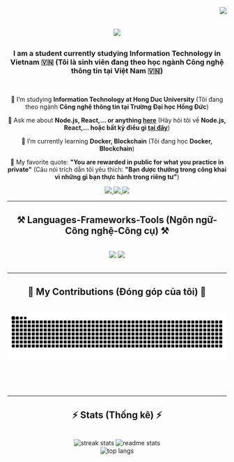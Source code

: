 <img align="right" src="https://visitor-badge.laobi.icu/badge?page_id=ntdat812.ntdat812" />

<h1 align="center">
    <img src="https://readme-typing-svg.herokuapp.com/?font=Righteous&size=35&center=true&vCenter=true&width=500&height=70&duration=4000&lines=Hi+There!+👋;+I'm+Dat+Phit!;+08+/+12+/+2003" />
</h1>

<h3 align="center">I am a student currently studying Information Technology in Vietnam 🇻🇳 (Tôi là sinh viên đang theo học ngành Công nghệ thông tin tại Việt Nam 🇻🇳)</h3>


<br/>

<div align="center">

 🌟 I’m studying **Information Technology at Hong Duc University** (Tôi đang theo ngành **Công nghệ thông tin tại Trường Đại học Hồng Đức**)

 💬 Ask me about **Node.js, React,... or anything [here](https://github.com/ntdat812/ntdat812/issues)** (Hãy hỏi tôi về **Node.js, React,... hoặc bất kỳ điều gì [tại đây](https://github.com/ntdat812/ntdat812/issues)**)

 🌱 I’m currently learning **Docker, Blockchain** (Tôi đang học **Docker, Blockchain**)

 📜 My favorite quote: **"You are rewarded in public for what you practice in private"** (Câu nói trích dẫn tôi yêu thích: **"Bạn được thưởng trong công khai vì những gì bạn thực hành trong riêng tư"**)

</div>

 
<div align="center"> 
  <a href="mailto:nguyenthanhdatbi812@gmail.com">
    <img src="https://img.shields.io/badge/Gmail-333333?style=for-the-badge&logo=gmail&logoColor=red" />
  </a>
  <a href="https://linkedin.com/in/pedro-sales-muniz" target="_blank">
    <img src="https://img.shields.io/badge/LinkedIn-0077B5?style=for-the-badge&logo=linkedin&logoColor=white" target="_blank" />
  </a>
  <a href="https://salesp07.github.io" target="_blank">
     <img src="https://img.shields.io/badge/Portfolio-FF5722?style=for-the-badge&logo=todoist&logoColor=white" target="_blank" /> <!-- sqlite, safari, google-chrome are other good icon options -->
  </a>
</div>

 <hr/>
 
<h2 align="center">⚒️ Languages-Frameworks-Tools (Ngôn ngữ-Công nghệ-Công cụ) ⚒️</h2>
<br/>
<div align="center">
    <img src="https://skillicons.dev/icons?i=react,bootstrap,html,css,vscode,github,figma,reactjs,git," />
    <img src="https://skillicons.dev/icons?i=nodejs,python,javascript,typescript,express,firebase,mongodb,c,java,nextjs,mysql" /><br>
</div>

<br/>
<hr/>

<div align="center">
  <h2>🐍 My Contributions (Đóng góp của tôi) 🐍</h2>
  <br>
  <img alt="snake eating my contributions" src="https://raw.githubusercontent.com/ntdat812/ntdat812/output/github-contribution-grid-snake.svg" />
  
  <br/><br/><br/>
</div>

<hr/>

<h2 align="center">⚡ Stats (Thống kê) ⚡</h2>
<br>
<div align=center>
  <img width=390 src="https://github-readme-streak-stats-salesp07.vercel.app/?user=ntdat812&count_private=true&theme=react&border_radius=10" alt="streak stats"/>
  <img width=390 src="https://github-readme-stats-salesp07.vercel.app/api?username=ntdat812&count_private=true&show_icons=true&theme=react&rank_icon=github&border_radius=10" alt="readme stats" />
  <br/>
  <img width=325 align="center" src="https://github-readme-stats-salesp07.vercel.app/api/top-langs/?username=ntdat812&hide=HTML&langs_count=8&layout=compact&theme=react&border_radius=10&size_weight=0.5&count_weight=0.5&exclude_repo=github-readme-stats" alt="top langs" />
</div>




